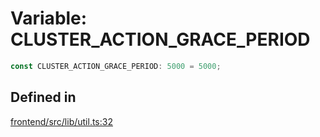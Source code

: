 # Variable: CLUSTER\_ACTION\_GRACE\_PERIOD

```ts
const CLUSTER_ACTION_GRACE_PERIOD: 5000 = 5000;
```

## Defined in

[frontend/src/lib/util.ts:32](https://github.com/headlamp-k8s/headlamp/blob/2481a1c9f2b4a69a9320466e7a455215b14b97b0/frontend/src/lib/util.ts#L32)
